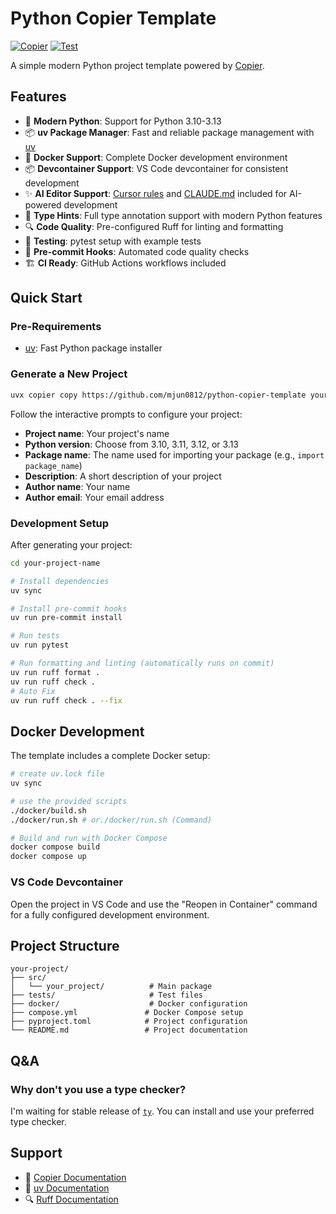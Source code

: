 # Python Copier Template

[![Copier](https://img.shields.io/endpoint?url=https://raw.githubusercontent.com/copier-org/copier/master/img/badge/badge-black.json)](https://github.com/copier-org/copier)
[![Test](https://github.com/mjun0812/python-copier-template/actions/workflows/test.yml/badge.svg)](https://github.com/mjun0812/python-copier-template/actions/workflows/test.yml)

A simple modern Python project template powered by [Copier](https://copier.readthedocs.io/).

## Features

- 🚀 **Modern Python**: Support for Python 3.10-3.13
- 📦 **uv Package Manager**: Fast and reliable package management with [uv](https://github.com/astral-sh/uv)
- 🐳 **Docker Support**: Complete Docker development environment
- 📦 **Devcontainer Support**: VS Code devcontainer for consistent development
- ✨ **AI Editor Support**: [Cursor rules](https://docs.cursor.com/context/rules) and
  [CLAUDE.md](https://docs.anthropic.com/en/docs/claude-code/overview) included for AI-powered development
- 📝 **Type Hints**: Full type annotation support with modern Python features
- 🔍 **Code Quality**: Pre-configured Ruff for linting and formatting
- 🧪 **Testing**: pytest setup with example tests
- 🔧 **Pre-commit Hooks**: Automated code quality checks
- 🏗️ **CI Ready**: GitHub Actions workflows included

## Quick Start

### Pre-Requirements

- [uv](https://docs.astral.sh/uv/): Fast Python package installer

### Generate a New Project

```bash
uvx copier copy https://github.com/mjun0812/python-copier-template your-project-name
```

Follow the interactive prompts to configure your project:

- **Project name**: Your project's name
- **Python version**: Choose from 3.10, 3.11, 3.12, or 3.13
- **Package name**: The name used for importing your package (e.g., `import package_name`)
- **Description**: A short description of your project
- **Author name**: Your name
- **Author email**: Your email address

### Development Setup

After generating your project:

```bash
cd your-project-name

# Install dependencies
uv sync

# Install pre-commit hooks
uv run pre-commit install

# Run tests
uv run pytest

# Run formatting and linting (automatically runs on commit)
uv run ruff format .
uv run ruff check .
# Auto Fix
uv run ruff check . --fix
```

## Docker Development

The template includes a complete Docker setup:

```bash
# create uv.lock file
uv sync

# use the provided scripts
./docker/build.sh
./docker/run.sh # or./docker/run.sh (Command)

# Build and run with Docker Compose
docker compose build
docker compose up
```

### VS Code Devcontainer

Open the project in VS Code and use the "Reopen in Container" command for a fully configured development environment.

## Project Structure

```text
your-project/
├── src/
│   └── your_project/          # Main package
├── tests/                     # Test files
├── docker/                    # Docker configuration
├── compose.yml               # Docker Compose setup
├── pyproject.toml            # Project configuration
└── README.md                 # Project documentation
```

## Q&A

### Why don't you use a type checker?

I'm waiting for stable release of [`ty`](https://github.com/astral-sh/ty).
You can install and use your preferred type checker.

## Support

- 📖 [Copier Documentation](https://copier.readthedocs.io/)
- 🐍 [uv Documentation](https://docs.astral.sh/uv/)
- 🔍 [Ruff Documentation](https://docs.astral.sh/ruff/)

